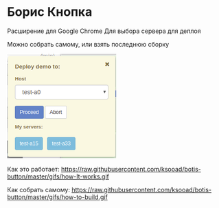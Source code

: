 # Борис Кнопка 
Расширение для Google Chrome
Для выбора сервера для деплоя

Можно собрать самому, или взять последнюю сборку


![alt text](https://github.com/ksooad/botis-button/blob/master/img/popup.png "Пример работы")

Как это работает:
https://raw.githubusercontent.com/ksooad/botis-button/master/gifs/how-It-works.gif

Как собрать самому:
https://raw.githubusercontent.com/ksooad/botis-button/master/gifs/how-to-build.gif
